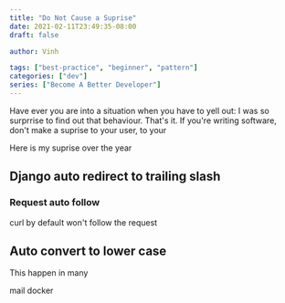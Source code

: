 ```yaml
---
title: "Do Not Cause a Suprise"
date: 2021-02-11T23:49:35-08:00
draft: false

author: Vinh

tags: ["best-practice", "beginner", "pattern"]
categories: ["dev"]
series: ["Become A Better Developer"]
---
```


Have ever you are into a situation when you have to yell out: I was so
surprrise to find out that behaviour. That's it. If you're writing
software, don't make a suprise to your user, to your 

Here is my suprise over the year


## Django auto redirect to trailing slash

### Request auto follow

curl by default won't follow the request


## Auto convert to lower case

This happen in many 

mail
docker
